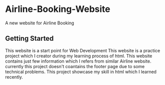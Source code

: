 # Airline-Booking-Website
A new website for Airline Booking

## Getting Started
This website is a start point for Web Development
This website is a practice project which I creator during my learning process of html.
This website contains just few information which I refers from similar Airline website.
currently this project doesn't coantains the footer page due to some technical problems.
This project showcase my skill in html which I learned recently.



